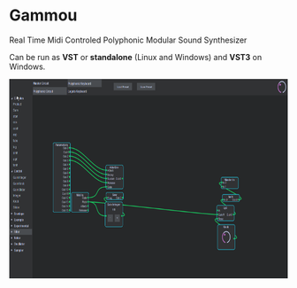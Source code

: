 # Gammou

Real Time Midi Controled Polyphonic Modular Sound Synthesizer


Can be run as **VST** or **standalone** (Linux and Windows) and **VST3** on Windows.  


<img src="Doc/images/gammou.gif" width="720" height="360" />
